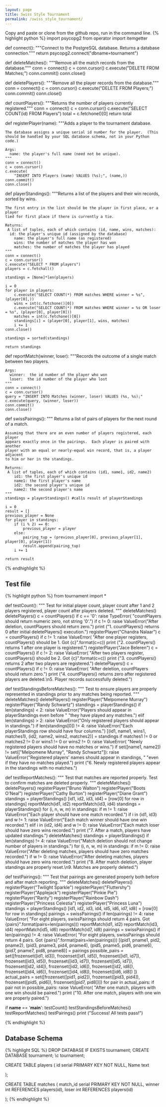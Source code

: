 ```yaml
---
layout: page
title: Swiss Style Tournament
permalink: /swiss_style_tournament/
---
```

Copy and paste or clone from the github repo, run in the command line. 
{% highlight python %}
import psycopg2
from operator import itemgetter


def connect():
    """Connect to the PostgreSQL database.  Returns a database connection."""
    return psycopg2.connect("dbname=tournament")


def deleteMatches():
    """Remove all the match records from the database."""
    conn = connect()
    c = conn.cursor()
    c.execute("DELETE FROM Matches;")
    conn.commit()
    conn.close()
    

def deletePlayers():
    """Remove all the player records from the database."""
    conn = connect()
    c = conn.cursor()
    c.execute("DELETE FROM Players;")
    conn.commit()
    conn.close()
    

def countPlayers():
    """Returns the number of players currently registered."""
    conn = connect()
    c = conn.cursor()
    c.execute("SELECT COUNT(id) FROM Players")
    total = c.fetchone()[0]
    return total

    

def registerPlayer(name):
    """Adds a player to the tournament database.
  
    The database assigns a unique serial id number for the player.  (This
    should be handled by your SQL database schema, not in your Python code.)
  
    Args:
      name: the player's full name (need not be unique).
    """
    conn = connect()
    c = conn.cursor()
    c.execute(
        "INSERT INTO Players (name) VALUES (%s);", (name,))
    conn.commit()
    conn.close()
    

def playerStandings():
    """Returns a list of the players and their win records, sorted by wins.

    The first entry in the list should be the player in first place, or a player
    tied for first place if there is currently a tie.

    Returns:
     A list of tuples, each of which contains (id, name, wins, matches):
      id: the player's unique id (assigned by the database)
        name: the player's full name (as registered)
        wins: the number of matches the player has won
        matches: the number of matches the player has played 
    """
    conn = connect()
    c = conn.cursor()
    c.execute("SELECT * FROM players")
    players = c.fetchall()

    standings = [None]*len(players)

    i = 0
    for player in players:
        c.execute("SELECT COUNT(*) FROM matches WHERE winner = %s", (player[0],))
        wins = int(c.fetchone()[0])
        c.execute("SELECT COUNT(*) FROM matches WHERE winner = %s OR loser = %s", (player[0], player[0]))
        matches = int(c.fetchone()[0])
        standings[i] = (player[0], player[1], wins, matches)
        i += 1
    conn.close()

    standings = sorted(standings)

    return standings
    


def reportMatch(winner, loser):
    """Records the outcome of a single match between two players.

    Args:
      winner:  the id number of the player who won
      loser:  the id number of the player who lost
    """
    conn = connect()
    c = conn.cursor()
    query = "INSERT INTO Matches (winner, loser) VALUES (%s, %s);"
    c.execute(query, (winner, loser))
    conn.commit()
    conn.close()
 
def swissPairings():
    """ Returns a list of pairs of players for the next round of a match.
  
    Assuming that there are an even number of players registered, each player
    appears exactly once in the pairings.  Each player is paired with another
    player with an equal or nearly-equal win record, that is, a player adjacent
    to him or her in the standings.
  
    Returns:
     A list of tuples, each of which contains (id1, name1, id2, name2)
        id1: the first player's unique id
        name1: the first player's name
        id2: the second player's unique id
        name2: the second player's name
    """
    standings = playerStandings() #calls result of playerStandings

    i = 0   
    result = [] 
    previous_player = None
    for player in standings:
        if (i % 2) == 0:
            previous_player = player
        else:
            pairing_tup = (previous_player[0], previous_player[1], player[0], player[1])
            result.append(pairing_tup)
        i += 1

    return result

{% endhighlight %}

## Test file
{% highlight python %}
from tournament import *

def testCount():
    """
    Test for initial player count,
             player count after 1 and 2 players registered,
             player count after players deleted.
    """
    deleteMatches()
    deletePlayers()
    c = countPlayers()
    if c == '0':
        raise TypeError(
            "countPlayers should return numeric zero, not string '0'.")
    if c != 0:
        raise ValueError("After deletion, countPlayers should return zero.")
    print ("1. countPlayers() returns 0 after initial deletePlayers() execution.")
    registerPlayer("Chandra Nalaar")
    c = countPlayers()
    if c != 1:
        raise ValueError(
            "After one player registers, countPlayers() should be 1. Got {c}".format(c=c))
    print ("2. countPlayers() returns 1 after one player is registered.")
    registerPlayer("Jace Beleren")
    c = countPlayers()
    if c != 2:
        raise ValueError(
            "After two players register, countPlayers() should be 2. Got {c}".format(c=c))
    print ("3. countPlayers() returns 2 after two players are registered.")
    deletePlayers()
    c = countPlayers()
    if c != 0:
        raise ValueError(
            "After deletion, countPlayers should return zero.")
    print ("4. countPlayers() returns zero after registered players are deleted.\n5. Player records successfully deleted.")

def testStandingsBeforeMatches():
    """
    Test to ensure players are properly represented in standings prior
    to any matches being reported.
    """
    deleteMatches()
    deletePlayers()
    registerPlayer("Melpomene Murray")
    registerPlayer("Randy Schwartz")
    standings = playerStandings()
    if len(standings) < 2:
        raise ValueError("Players should appear in playerStandings even before "
                         "they have played any matches.")
    elif len(standings) > 2:
        raise ValueError("Only registered players should appear in standings.")
    if len(standings[0]) != 4:
        raise ValueError("Each playerStandings row should have four columns.")
    [(id1, name1, wins1, matches1), (id2, name2, wins2, matches2)] = standings
    if matches1 != 0 or matches2 != 0 or wins1 != 0 or wins2 != 0:
        raise ValueError(
            "Newly registered players should have no matches or wins.")
    if set([name1, name2]) != set(["Melpomene Murray", "Randy Schwartz"]):
        raise ValueError("Registered players' names should appear in standings, "
                         "even if they have no matches played.")
    print ("6. Newly registered players appear in the standings with no matches.")

def testReportMatches():
    """
    Test that matches are reported properly.
    Test to confirm matches are deleted properly.
    """
    deleteMatches()
    deletePlayers()
    registerPlayer("Bruno Walton")
    registerPlayer("Boots O'Neal")
    registerPlayer("Cathy Burton")
    registerPlayer("Diane Grant")
    standings = playerStandings()
    [id1, id2, id3, id4] = [row[0] for row in standings]
    reportMatch(id1, id2)
    reportMatch(id3, id4)
    standings = playerStandings()
    for (i, n, w, m) in standings:
        if m != 1:
            raise ValueError("Each player should have one match recorded.")
        if i in (id1, id3) and w != 1:
            raise ValueError("Each match winner should have one win recorded.")
        elif i in (id2, id4) and w != 0:
            raise ValueError("Each match loser should have zero wins recorded.")
    print ("7. After a match, players have updated standings.")
    deleteMatches()
    standings = playerStandings()
    if len(standings) != 4:
        raise ValueError("Match deletion should not change number of players in standings.")
    for (i, n, w, m) in standings:
        if m != 0:
            raise ValueError("After deleting matches, players should have zero matches recorded.")
        if w != 0:
            raise ValueError("After deleting matches, players should have zero wins recorded.")
    print ("8. After match deletion, player standings are properly reset.\n9. Matches are properly deleted.")

def testPairings():
    """
    Test that pairings are generated properly both before and after match reporting.
    """
    deleteMatches()
    deletePlayers()
    registerPlayer("Twilight Sparkle")
    registerPlayer("Fluttershy")
    registerPlayer("Applejack")
    registerPlayer("Pinkie Pie")
    registerPlayer("Rarity")
    registerPlayer("Rainbow Dash")
    registerPlayer("Princess Celestia")
    registerPlayer("Princess Luna")
    standings = playerStandings()
    [id1, id2, id3, id4, id5, id6, id7, id8] = [row[0] for row in standings]
    pairings = swissPairings()
    if len(pairings) != 4:
        raise ValueError(
            "For eight players, swissPairings should return 4 pairs. Got {pairs}".format(pairs=len(pairings)))
    reportMatch(id1, id2)
    reportMatch(id3, id4)
    reportMatch(id5, id6)
    reportMatch(id7, id8)
    pairings = swissPairings()
    if len(pairings) != 4:
        raise ValueError(
            "For eight players, swissPairings should return 4 pairs. Got {pairs}".format(pairs=len(pairings)))
    [(pid1, pname1, pid2, pname2), (pid3, pname3, pid4, pname4), (pid5, pname5, pid6, pname6), (pid7, pname7, pid8, pname8)] = pairings
    possible_pairs = set([frozenset([id1, id3]), frozenset([id1, id5]),
                          frozenset([id1, id7]), frozenset([id3, id5]),
                          frozenset([id3, id7]), frozenset([id5, id7]),
                          frozenset([id2, id4]), frozenset([id2, id6]),
                          frozenset([id2, id8]), frozenset([id4, id6]),
                          frozenset([id4, id8]), frozenset([id6, id8])
                          ])
    actual_pairs = set([frozenset([pid1, pid2]), frozenset([pid3, pid4]), frozenset([pid5, pid6]), frozenset([pid7, pid8])])
    for pair in actual_pairs:
        if pair not in possible_pairs:
            raise ValueError(
                "After one match, players with one win should be paired.")
    print ("10. After one match, players with one win are properly paired.")


if __name__ == '__main__':
    testCount()
    testStandingsBeforeMatches()
    testReportMatches()
    testPairings()
    print ("Success!  All tests pass!")

{% endhighlight %}
## Database Schema
{% highlight SQL %}
DROP DATABASE IF EXISTS tournament;
CREATE DATABASE tournament;
\c tournament;


CREATE TABLE players (
    id serial PRIMARY KEY NOT NULL,
    Name text
    
);

CREATE TABLE matches (
    match_id serial PRIMARY KEY NOT NULL,
    winner int REFERENCES players(id),
    loser int REFERENCES players(id)
    
);
{% endhighlight %}









